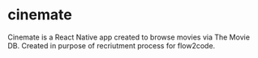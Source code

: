 # cinemate
 Cinemate is a React Native app created to browse movies via The Movie DB. Created in purpose of recriutment process for flow2code.
